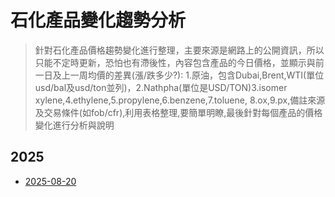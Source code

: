 # 石化產品變化趨勢分析

> 針對石化產品價格趨勢變化進行整理，主要來源是網路上的公開資訊，所以只能不定時更新，恐怕也有滯後性，內容包含產品的今日價格，並顯示與前一日及上一周均價的差異(漲/跌多少?):
> 1.原油，包含Dubai,Brent,WTI(單位usd/bal及usd/ton並列)，2.Nathpha(單位是USD/TON)3.isomer xylene,4.ethylene,5.propylene,6.benzene,7.toluene,
> 8.ox,9.px,備註來源及交易條件(如fob/cfr),利用表格整理,要簡單明瞭,最後針對每個產品的價格變化進行分析與說明

## 2025
- [2025-08-20](2025-08-20M.md)

